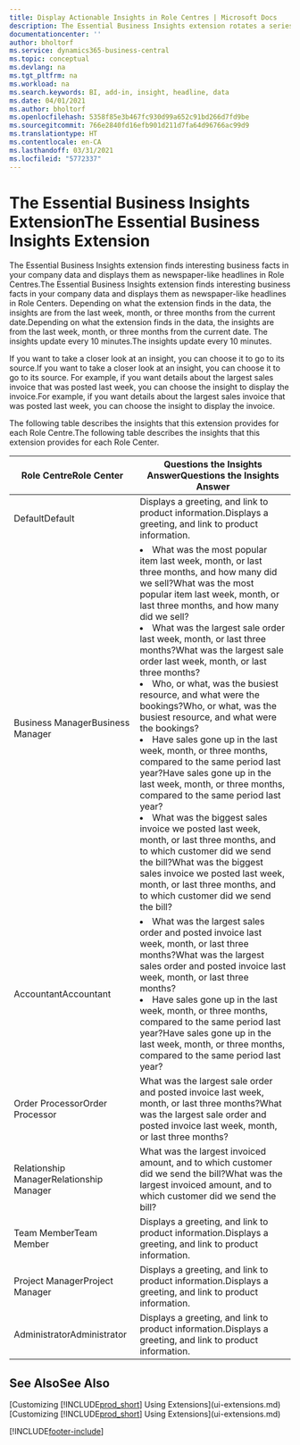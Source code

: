 ```yaml
---
title: Display Actionable Insights in Role Centres | Microsoft Docs
description: The Essential Business Insights extension rotates a series of business insights on Role Centres.
documentationcenter: ''
author: bholtorf
ms.service: dynamics365-business-central
ms.topic: conceptual
ms.devlang: na
ms.tgt_pltfrm: na
ms.workload: na
ms.search.keywords: BI, add-in, insight, headline, data
ms.date: 04/01/2021
ms.author: bholtorf
ms.openlocfilehash: 5358f85e3b467fc930d99a652c91bd266d7fd9be
ms.sourcegitcommit: 766e2840fd16efb901d211d7fa64d96766ac99d9
ms.translationtype: HT
ms.contentlocale: en-CA
ms.lasthandoff: 03/31/2021
ms.locfileid: "5772337"
---
```

# <a name="the-essential-business-insights-extension"></a><span data-ttu-id="3cd45-103">The Essential Business Insights Extension</span><span class="sxs-lookup"><span data-stu-id="3cd45-103">The Essential Business Insights Extension</span></span>
<span data-ttu-id="3cd45-104">The Essential Business Insights extension finds interesting business facts in your company data and displays them as newspaper-like headlines in Role Centres.</span><span class="sxs-lookup"><span data-stu-id="3cd45-104">The Essential Business Insights extension finds interesting business facts in your company data and displays them as newspaper-like headlines in Role Centers.</span></span> <span data-ttu-id="3cd45-105">Depending on what the extension finds in the data, the insights are from the last week, month, or three months from the current date.</span><span class="sxs-lookup"><span data-stu-id="3cd45-105">Depending on what the extension finds in the data, the insights are from the last week, month, or three months from the current date.</span></span> <span data-ttu-id="3cd45-106">The insights update every 10 minutes.</span><span class="sxs-lookup"><span data-stu-id="3cd45-106">The insights update every 10 minutes.</span></span>  

<span data-ttu-id="3cd45-107">If you want to take a closer look at an insight, you can choose it to go to its source.</span><span class="sxs-lookup"><span data-stu-id="3cd45-107">If you want to take a closer look at an insight, you can choose it to go to its source.</span></span> <span data-ttu-id="3cd45-108">For example, if you want details about the largest sales invoice that was posted last week, you can choose the insight to display the invoice.</span><span class="sxs-lookup"><span data-stu-id="3cd45-108">For example, if you want details about the largest sales invoice that was posted last week, you can choose the insight to display the invoice.</span></span>

<span data-ttu-id="3cd45-109">The following table describes the insights that this extension provides for each Role Centre.</span><span class="sxs-lookup"><span data-stu-id="3cd45-109">The following table describes the insights that this extension provides for each Role Center.</span></span>

|<span data-ttu-id="3cd45-110">Role Centre</span><span class="sxs-lookup"><span data-stu-id="3cd45-110">Role Center</span></span>|<span data-ttu-id="3cd45-111">Questions the Insights Answer</span><span class="sxs-lookup"><span data-stu-id="3cd45-111">Questions the Insights Answer</span></span>|
|----|-----|
|<span data-ttu-id="3cd45-112">Default</span><span class="sxs-lookup"><span data-stu-id="3cd45-112">Default</span></span>|<span data-ttu-id="3cd45-113">Displays a greeting, and link to product information.</span><span class="sxs-lookup"><span data-stu-id="3cd45-113">Displays a greeting, and link to product information.</span></span>|
|<span data-ttu-id="3cd45-114">Business Manager</span><span class="sxs-lookup"><span data-stu-id="3cd45-114">Business Manager</span></span>|<li> <span data-ttu-id="3cd45-115">What was the most popular item last week, month, or last three months, and how many did we sell?</span><span class="sxs-lookup"><span data-stu-id="3cd45-115">What was the most popular item last week, month, or last three months, and how many did we sell?</span></span><br><li> <span data-ttu-id="3cd45-116">What was the largest sale order last week, month, or last three months?</span><span class="sxs-lookup"><span data-stu-id="3cd45-116">What was the largest sale order last week, month, or last three months?</span></span><br><li> <span data-ttu-id="3cd45-117">Who, or what, was the busiest resource, and what were the bookings?</span><span class="sxs-lookup"><span data-stu-id="3cd45-117">Who, or what, was the busiest resource, and what were the bookings?</span></span><br><li> <span data-ttu-id="3cd45-118">Have sales gone up in the last week, month, or three months, compared to the same period last year?</span><span class="sxs-lookup"><span data-stu-id="3cd45-118">Have sales gone up in the last week, month, or three months, compared to the same period last year?</span></span><br><li> <span data-ttu-id="3cd45-119">What was the biggest sales invoice we posted last week, month, or last three months, and to which customer did we send the bill?</span><span class="sxs-lookup"><span data-stu-id="3cd45-119">What was the biggest sales invoice we posted last week, month, or last three months, and to which customer did we send the bill?</span></span></li> |
|<span data-ttu-id="3cd45-120">Accountant</span><span class="sxs-lookup"><span data-stu-id="3cd45-120">Accountant</span></span>|<li> <span data-ttu-id="3cd45-121">What was the largest sales order and posted invoice last week, month, or last three months?</span><span class="sxs-lookup"><span data-stu-id="3cd45-121">What was the largest sales order and posted invoice last week, month, or last three months?</span></span><br><li> <span data-ttu-id="3cd45-122">Have sales gone up in the last week, month, or three months, compared to the same period last year?</span><span class="sxs-lookup"><span data-stu-id="3cd45-122">Have sales gone up in the last week, month, or three months, compared to the same period last year?</span></span> |
|<span data-ttu-id="3cd45-123">Order Processor</span><span class="sxs-lookup"><span data-stu-id="3cd45-123">Order Processor</span></span>| <span data-ttu-id="3cd45-124">What was the largest sale order and posted invoice last week, month, or last three months?</span><span class="sxs-lookup"><span data-stu-id="3cd45-124">What was the largest sale order and posted invoice last week, month, or last three months?</span></span>|
|<span data-ttu-id="3cd45-125">Relationship Manager</span><span class="sxs-lookup"><span data-stu-id="3cd45-125">Relationship Manager</span></span>| <span data-ttu-id="3cd45-126">What was the largest invoiced amount, and to which customer did we send the bill?</span><span class="sxs-lookup"><span data-stu-id="3cd45-126">What was the largest invoiced amount, and to which customer did we send the bill?</span></span>|
|<span data-ttu-id="3cd45-127">Team Member</span><span class="sxs-lookup"><span data-stu-id="3cd45-127">Team Member</span></span>| <span data-ttu-id="3cd45-128">Displays a greeting, and link to product information.</span><span class="sxs-lookup"><span data-stu-id="3cd45-128">Displays a greeting, and link to product information.</span></span>|
|<span data-ttu-id="3cd45-129">Project Manager</span><span class="sxs-lookup"><span data-stu-id="3cd45-129">Project Manager</span></span>| <span data-ttu-id="3cd45-130">Displays a greeting, and link to product information.</span><span class="sxs-lookup"><span data-stu-id="3cd45-130">Displays a greeting, and link to product information.</span></span>|
|<span data-ttu-id="3cd45-131">Administrator</span><span class="sxs-lookup"><span data-stu-id="3cd45-131">Administrator</span></span>| <span data-ttu-id="3cd45-132">Displays a greeting, and link to product information.</span><span class="sxs-lookup"><span data-stu-id="3cd45-132">Displays a greeting, and link to product information.</span></span>|

## <a name="see-also"></a><span data-ttu-id="3cd45-133">See Also</span><span class="sxs-lookup"><span data-stu-id="3cd45-133">See Also</span></span>
<span data-ttu-id="3cd45-134">[Customizing [!INCLUDE[prod_short](includes/prod_short.md)] Using Extensions](ui-extensions.md)</span><span class="sxs-lookup"><span data-stu-id="3cd45-134">[Customizing [!INCLUDE[prod_short](includes/prod_short.md)] Using Extensions](ui-extensions.md)</span></span>


[!INCLUDE[footer-include](includes/footer-banner.md)]